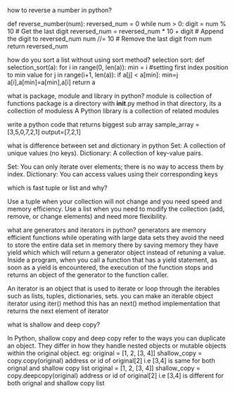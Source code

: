 how to reverse a number in python?

def reverse_number(num):
    reversed_num = 0
    while num > 0:
        digit = num % 10  # Get the last digit
        reversed_num = reversed_num * 10 + digit  # Append the digit to reversed_num
        num //= 10  # Remove the last digit from num
    return reversed_num

how do you sort a list without using sort method?
selection sort:
def selection_sort(a):
    for i in range(0, len(a)):
        min = i  #setting first index position to min value
        for j in range(i+1, len(a)):
            if a[j] < a[min]:
                min=j
        a[i],a[min]=a[min],a[i]
    return a

what is package, module and library in python?
module is collection of functions
package is a directory with __init__.py method in that directory, its a collection of moduless
A Python library is a collection of related modules

write a python code that returns biggest sub array
sample_array = [3,5,0,7,2,1]
output=[7,2,1]

what is difference between set and dictionary in python
Set: A collection of unique values (no keys).
Dictionary: A collection of key-value pairs.

Set: You can only iterate over elements; there is no way to access them by index.
Dictionary: You can access values using their corresponding keys


which is fast tuple or list and why?

Use a tuple when your collection will not change and you need speed and memory efficiency.
Use a list when you need to modify the collection (add, remove, or change elements) and need more flexibility.



what are generators and iterators in python?
generators are memory efficient functions while operating with large  data sets
they avoid the need to store the entire data set in memory there by saving memory
they have yield which which will return a generator object instead of retuning a value.
Inside a program, when you call a function that has a yield statement, as soon as a yield is encountered, the execution of the function stops and returns an object of the generator to the function caller.

An iterator is an object that is used to iterate or loop through the iterables such as lists, tuples, dictionaries, sets.
you can make an iterable object iterator using iter() method
this has an next() method implementation that returns the next element of iterator 

what is shallow and deep copy?

In Python, shallow copy and deep copy refer to the ways you can duplicate an object. They differ in how they handle nested objects or mutable objects within the original object.
eg: 
original = [1, 2, [3, 4]]
shallow_copy = copy.copy(original)
address or id of original[2] i.e [3,4] is same for both orignal and shallow copy list
original = [1, 2, [3, 4]]
shallow_copy = copy.deepcopy(original)
address or id of original[2] i.e [3,4] is different for both orignal and shallow copy list
